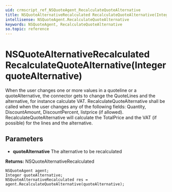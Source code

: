 ```yaml
---
uid: crmscript_ref_NSQuoteAgent_RecalculateQuoteAlternative
title: NSQuoteAlternativeRecalculated RecalculateQuoteAlternative(Integer quoteAlternative)
intellisense: NSQuoteAgent.RecalculateQuoteAlternative
keywords: NSQuoteAgent, RecalculateQuoteAlternative
so.topic: reference
---
```


# NSQuoteAlternativeRecalculated RecalculateQuoteAlternative(Integer quoteAlternative)

When the user changes one or more values in a quoteline or a quoteAlternative, the connector gets to change the QuoteLines and the alternative, for instance calculate VAT. RecalculateQuoteAlternative shall be called when the user changes any of the following fields: Quantity, DiscountAmount, DiscountPercent, listprice (if allowed). RecalculateQuoteAlternative will calculate the TotalPrice and the VAT (if possible) for the lines and the alternative.

## Parameters

* **quoteAlternative** The alternative to be recalculated

**Returns:** NSQuoteAlternativeRecalculated

```crmscript
NSQuoteAgent agent;
Integer quoteAlternative;
NSQuoteAlternativeRecalculated res = agent.RecalculateQuoteAlternative(quoteAlternative);
```

